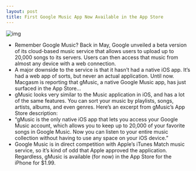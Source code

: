 ```yaml
---
layout: post
title: First Google Music App Now Available in the App Store
---
```

![img](http://media.idownloadblog.com/wp-content/uploads/2011/10/gmusic-app-e1319056891757.jpg)
* Remember Google Music? Back in May, Google unveiled a beta version of its cloud-based music service that allows users to upload up to 20,000 songs to its servers. Users can then access that music from almost any device with a web connection.
* A major downside to the service is that it hasn’t had a native iOS app. It’s had a web app of sorts, but never an actual application. Until now. Macgasm is reporting that gMusic, a native Google Music app, has just surfaced in the App Store…
* gMusic looks very similar to the Music application in iOS, and has a lot of the same features. You can sort your music by playlists, songs, artists, albums, and even genres. Here’s an excerpt from gMusic’s App Store description:
* “gMusic is the only native iOS app that lets you access your Google Music account, which allows you to keep up to 20,000 of your favorite songs in Google Music. Now you can listen to your entire music collection without having to use any space on your iOS device.”
* Google Music is in direct competition with Apple’s iTunes Match music service, so it’s kind of odd that Apple approved the application. Regardless, gMusic is available (for now) in the App Store for the iPhone for $1.99.

